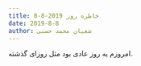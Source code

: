 ```yaml
---
title: خاطره روز 2019-8-8
date: 2019-8-8
author: شعبان محمد حسنی
---
```


امروزم یه روز عادی بود مثل روزای گذشته.